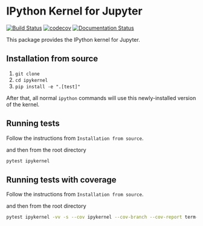 # IPython Kernel for Jupyter

[![Build Status](https://github.com/ipython/ipykernel/actions/workflows/ci.yml/badge.svg?query=branch%3Amain++)](https://github.com/ipython/ipykernel/actions/workflows/ci.yml/badge.svg?query=branch%3Amain++)
[![codecov](https://codecov.io/gh/ipython/ipykernel/branch/main/graph/badge.svg?token=SyksDOcIJa)](https://codecov.io/gh/ipython/ipykernel)
[![Documentation Status](https://readthedocs.org/projects/ipython/badge/?version=latest)](http://ipython.readthedocs.io/en/latest/?badge=latest)

This package provides the IPython kernel for Jupyter.

## Installation from source

1. `git clone`
1. `cd ipykernel`
1. `pip install -e ".[test]"`

After that, all normal `ipython` commands will use this newly-installed version of the kernel.

## Running tests

Follow the instructions from `Installation from source`.

and then from the root directory

```bash
pytest ipykernel
```

## Running tests with coverage

Follow the instructions from `Installation from source`.

and then from the root directory

```bash
pytest ipykernel -vv -s --cov ipykernel --cov-branch --cov-report term-missing:skip-covered --durations 10
```
